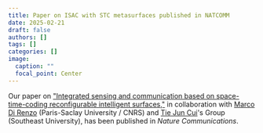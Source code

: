 ```yaml
---
title: Paper on ISAC with STC metasurfaces published in NATCOMM
date: 2025-02-21
draft: false
authors: []
tags: []
categories: []
image:
  caption: ""
  focal_point: Center
---
```

Our paper on ["Integrated sensing and communication based on space-time-coding reconfigurable intelligent surfaces,"](/publication/ij-186-nc-2025/) in collaboration with [Marco Di Renzo] (Paris-Saclay University / CNRS) and [Tie Jun Cui]'s Group (Southeast University),
has been published in *Nature Communications*.

[Marco Di Renzo]: https://scholar.google.com/citations?user=5dRt0OoAAAAJ&hl=en

[Tie Jun Cui]: https://scholar.google.com/citations?user=-h-1eJsAAAAJ&hl=en